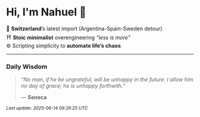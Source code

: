 # Hi, I'm Nahuel :tiger:

📍 **Switzerland**’s latest import (Argentina-Spain-Sweden detour)  
⛩️ **Stoic minimalist** overengineering *“less is more”*  
⚙️ Scripting simplicity to **automate life’s chaos**

---

### Daily Wisdom
> _"No man, if he be ungrateful, will be unhappy in the future. I allow him no day of grace; he is unhappy forthwith."_  
>
> — **Seneca**

<sub>*Last update: 2025-06-14 09:26:25 UTC*</sub>

